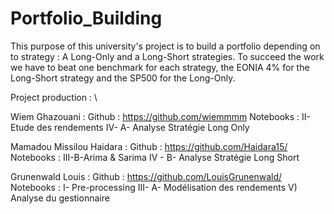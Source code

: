 # Portfolio_Building
This purpose of this university's project is to build a portfolio depending on to strategy : A Long-Only and a Long-Short strategies. To succeed the work we have to beat one benchmark for each strategy, the EONIA 4% for the Long-Short strategy and the SP500 for the Long-Only. 


Project production : \

Wiem Ghazouani : Github : https://github.com/wiemmmm 
                  Notebooks :  II- Etude des rendements 
                               IV- A- Analyse Stratégie Long Only

Mamadou Missilou Haidara : Github : https://github.com/Haidara15/
                  Notebooks : III-B-Arima & Sarima 
                              IV - B-  Analyse Stratégie Long Short

Grunenwald Louis : Github : https://github.com/LouisGrunenwald/
                  Notebooks : I- Pre-processing 
                              III- A- Modélisation des rendements 
                              V) Analyse du gestionnaire 
